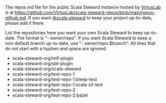 The repos.md file for the public Scala Steward instance hosted by [VirtusLab](https://www.virtuslab.com/) is at <https://github.com/VirtusLab/scala-steward-repos/blob/main/repos-github.md>.
If you want [@scala-steward](https://github.com/scala-steward) to keep your project up-to-date, please add it there.

List the repositories here you want your own Scala Steward to keep up-to-date.
The format is "- $owner/$repo".
If you want Scala Steward to keep a non-default branch up-to-date, use "- $owner/$repo:$branch".
All lines that do not start with a hyphen and space are ignored.

- scala-steward-org/mill-plugin
- scala-steward-org/sbt-plugin
- scala-steward-org/scala-steward
- scala-steward-org/test-repo-1
- scala-steward-org/test-repo-1:bleep-test
- scala-steward-org/test-repo-1:scala-cli-test
- scala-steward-org/test-repo-2
- scala-steward-org/test-repo-2:bazel
